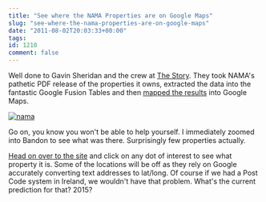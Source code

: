 ```yaml
---
title: "See where the NAMA Properties are on Google Maps"
slug: "see-where-the-nama-properties-are-on-google-maps"
date: "2011-08-02T20:03:33+00:00"
tags:
id: 1210
comment: false
---
```


Well done to Gavin Sheridan and the crew at [The Story](http://thestory.ie/). They took NAMA's pathetic PDF release of the properties it owns, extracted the data into the fantastic Google Fusion Tables and then [mapped the results](http://thestory.ie/2011/07/30/nama-enforcement-properties-mapped) into Google Maps.

[![](https://conoroneill.com.s3.amazonaws.com/wp-content/uploads/2011/08/nama.png "nama")](https://conoroneill.com.s3.amazonaws.com/wp-content/uploads/2011/08/nama.png)

Go on, you know you won't be able to help yourself. I immediately zoomed into Bandon to see what was there. Surprisingly few properties actually.

[Head on over to the site](http://thestory.ie/2011/07/30/nama-enforcement-properties-mapped/) and click on any dot of interest to see what property it is. Some of the locations will be off as they rely on Google accurately converting text addresses to lat/long. Of course if we had a Post Code system in Ireland, we wouldn't have that problem. What's the current prediction for that? 2015?

&nbsp;
